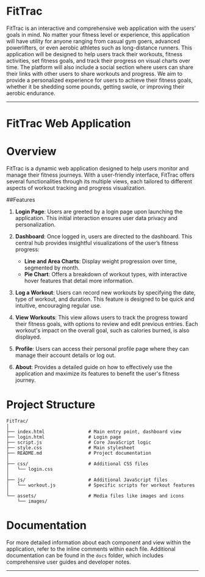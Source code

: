 # FitTrac

FitTrac is an interactive and comprehensive web application with the users’ goals in mind. No matter your fitness level or experience, this application will have utility for anyone ranging from casual gym goers, advanced powerlifters, or even aerobic athletes such as long-distance runners. This application will be designed to help users track their workouts, fitness activities, set fitness goals, and track their progress on visual charts over time. The platform will also include a social section where users can share their links with other users to share workouts and progress. We aim to provide a personalized experience for users to achieve their fitness goals, whether it be shedding some pounds, getting swole, or improving their aerobic endurance.


---
# FitTrac Web Application

# Overview

FitTrac is a dynamic web application designed to help users monitor and manage their fitness journeys. With a user-friendly interface, FitTrac offers several functionalities through its multiple views, each tailored to different aspects of workout tracking and progress visualization.

##Features

1. **Login Page**: Users are greeted by a login page upon launching the application. This initial interaction ensures user data privacy and personalization.

2. **Dashboard**: Once logged in, users are directed to the dashboard. This central hub provides insightful visualizations of the user’s fitness progress:
   - **Line and Area Charts**: Display weight progression over time, segmented by month.
   - **Pie Chart**: Offers a breakdown of workout types, with interactive hover features that detail more information.

3. **Log a Workout**: Users can record new workouts by specifying the date, type of workout, and duration. This feature is designed to be quick and intuitive, encouraging regular use.

4. **View Workouts**: This view allows users to track the progress toward their fitness goals, with options to review and edit previous entries. Each workout's impact on the overall goal, such as calories burned, is also displayed.

5. **Profile**: Users can access their personal profile page where they can manage their account details or log out.

6. **About**: Provides a detailed guide on how to effectively use the application and maximize its features to benefit the user's fitness journey.



# Project Structure

```
FitTrac/
│
├── index.html                # Main entry point, dashboard view
├── login.html                # Login page
├── script.js                 # Core JavaScript logic
├── style.css                 # Main stylesheet
├── README.md                 # Project documentation
│
├── css/                      # Additional CSS files
│   └── login.css
│
├── js/                       # Additional JavaScript files
│   └── workout.js            # Specific scripts for workout features
│
└── assets/                   # Media files like images and icons
    └── images/
```

# Documentation

For more detailed information about each component and view within the application, refer to the inline comments within each file. Additional documentation can be found in the `docs` folder, which includes comprehensive user guides and developer notes.

---

